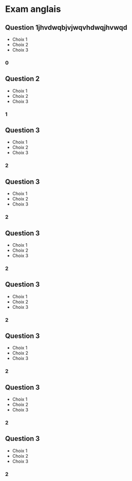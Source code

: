 # Exam anglais

## Question 1jhvdwqbjvjwqvhdwqjhvwqd
 - Choix 1
 - Choix 2
 - Choix 3
### 0

## Question 2
 - Choix 1
 - Choix 2
 - Choix 3
### 1
 
## Question 3
 - Choix 1
 - Choix 2
 - Choix 3
### 2

## Question 3
 - Choix 1
 - Choix 2
 - Choix 3
### 2

## Question 3
 - Choix 1
 - Choix 2
 - Choix 3
### 2

## Question 3
 - Choix 1
 - Choix 2
 - Choix 3
### 2

## Question 3
 - Choix 1
 - Choix 2
 - Choix 3
### 2

## Question 3
 - Choix 1
 - Choix 2
 - Choix 3
### 2

## Question 3
 - Choix 1
 - Choix 2
 - Choix 3
### 2
